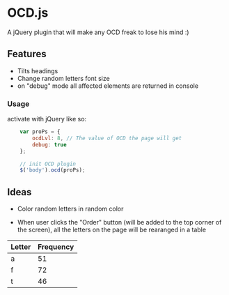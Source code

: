 # OCD.js
A jQuery plugin that will make any OCD freak to lose his mind :)

## Features

* Tilts headings
* Change random letters font size
* on "debug" mode all affected elements are returned in console

### Usage

activate with jQuery like so:

```js
	var proPs = {
		ocdLvl: 8, // The value of OCD the page will get
		debug: true
	};

	// init OCD plugin
	$('body').ocd(proPs);
```

## Ideas

* Color random letters in random color

* When user clicks the "Order" button (will be added to the top corner of the screen), all the letters on the page will be rearanged in a table

Letter  | Frequency
--- | ---
a  | 51
f  | 72
t  | 46


